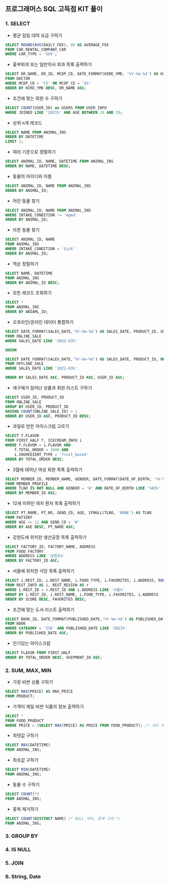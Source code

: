 ## 프로그래머스 SQL 고득점 KIT 풀이

### 1. SELECT

- 평균 일일 대여 요금 구하기
```sql
SELECT ROUND(AVG(DAILY_FEE), 0) AS AVERAGE_FEE
FROM CAR_RENTAL_COMPANY_CAR
WHERE CAR_TYPE = 'SUV';
```

- 흉부외과 또는 일반의사 외과 목록 출력하기
```sql
SELECT DR_NAME, DR_ID, MCDP_CD, DATE_FORMAT(HIRE_YMD, '%Y-%m-%d') AS HIRE_YMD
FROM DOCTOR
WHERE MCDP_CD = 'CS' OR MCDP_CD = 'GS'
ORDER BY HIRE_YMD DESC, DR_NAME ASC;
```

- 조건에 맞는 회원 수 구하기
```sql
SELECT COUNT(USER_ID) as USERS FROM USER_INFO
WHERE JOINED LIKE '2021%' AND AGE BETWEEN 20 AND 29;
```

- 상위 n개 레코드
```sql
SELECT NAME FROM ANIMAL_INS
ORDER BY DATETIME
LIMIT 1;
```

- 여러 기준으로 정렬하기
```sql
SELECT ANIMAL_ID, NAME, DATETIME FROM ANIMAL_INS
ORDER BY NAME, DATETIME DESC;
```

- 동물의 아이디와 이름
```sql
SELECT ANIMAL_ID, NAME FROM ANIMAL_INS
ORDER BY ANIMAL_ID;
```

- 어린 동물 찾기
```sql
SELECT ANIMAL_ID, NAME FROM ANIMAL_INS
WHERE INTAKE_CONDITION != 'Aged'
ORDER BY ANIMAL_ID;
```

- 아픈 동물 찾기
```sql
SELECT ANIMAL_ID, NAME
FROM ANIMAL_INS
WHERE INTAKE_CONDITION = 'Sick'
ORDER BY ANIMAL_ID;
```

- 역순 정렬하기
```sql
SELECT NAME, DATETIME
FROM ANIMAL_INS
ORDER BY ANIMAL_ID DESC;
```

- 모든 레코드 조회하기
```sql
SELECT *
FROM ANIMAL_INS
ORDER BY ANIAML_ID;
```

- 오프라인/온라인 데이터 통합하기
```sql
SELECT DATE_FORMAT(SALES_DATE,'%Y-%m-%d') AS SALES_DATE, PRODUCT_ID, USER_ID, SALES_AMOUNT
FROM ONLINE_SALE
WHERE SALES_DATE LIKE '2022-03%'

UNION

SELECT DATE_FORMAT(SALES_DATE,'%Y-%m-%d') AS SALES_DATE, PRODUCT_ID, NULL AS USER_ID, SALES_AMOUNT
FROM OFFLINE_SALE
WHERE SALES_DATE LIKE '2022-03%'

ORDER BY SALES_DATE ASC, PRODUCT_ID ASC, USER_ID ASC;
```

- 재구매가 일어난 상품과 회원 리스트 구하기
```sql
SELECT USER_ID, PRODUCT_ID
FROM ONLINE_SALE
GROUP BY USER_ID, PRODUCT_ID
HAVING COUNT(ONLINE_SALE_ID) > 1
ORDER BY USER_ID ASC, PRODUCT_ID DESC;
```

- 과일로 만든 아이스크림 고르기
```sql
SELECT f.FLAVOR
FROM FIRST_HALF f, ICECREAM_INFO i
WHERE f.FLAVOR = i.FLAVOR AND 
    f.TOTAL_ORDER > 3000 AND
    i.INGREDIENT_TYPE = 'fruit_based'
ORDER BY TOTAL_ORDER DESC;
```

- 3월에 태어난 여성 회원 목록 출력하기
```sql
SELECT MEMBER_ID, MEMBER_NAME, GENDER, DATE_FORMAT(DATE_OF_BIRTH, '%Y-%m-%d') AS DATE_FORMAT
FROM MEMBER_PROFILE
WHERE TLNO IS NOT NULL AND GENDER = 'W' AND DATE_OF_BIRTH LIKE '%03%'
ORDER BY MEMBER_ID ASC;
```

- 12세 이하인 여자 환자 목록 출력하기
```sql
SELECT PT_NAME, PT_NO, GEND_CD, AGE, IFNULL(TLNO, 'NONE') AS TLNO
FROM PATIENT
WHERE AGE <= 12 AND GEND_CD = 'W'
ORDER BY AGE DESC, PT_NAME ASC;
```

- 강원도에 위치한 생산공장 목록 출력하기
```sql
SELECT FACTORY_ID, FACTORY_NAME, ADDRESS
FROM FOOD_FACTORY
WHERE ADDRESS LIKE '강원도%'
ORDER BY FACTORY_ID ASC;
```

- 서울에 위치한 식당 목록 출력하기
```sql
SELECT i.REST_ID, i.REST_NAME, i.FOOD_TYPE, i.FAVORITES, i.ADDRESS, ROUND(AVG(r.REVIEW_SCORE), 2) AS SCORE
FROM REST_INFO AS i, REST_REVIEW AS r
WHERE i.REST_ID = r.REST_ID AND i.ADDRESS LIKE '서울%'
GROUP BY i.REST_ID, i.REST_NAME, i.FOOD_TYPE, i.FAVORITES, i.ADDRESS
ORDER BY SCORE DESC, FAVORITES DESC;
```

- 조건에 맞는 도서 리스트 출력하기
```sql
SELECT BOOK_ID, DATE_FORMAT(PUBLISHED_DATE,'%Y-%m-%d') AS PUBLISHED_DATE
FROM BOOK
WHERE CATEGORY = '인문' AND PUBLISHED_DATE LIKE '2021%'
ORDER BY PUBLISHED_DATE ASC;
```

- 인기있는 아이스크림
```sql
SELECT FLAVOR FROM FIRST_HALF
ORDER BY TOTAL_ORDER DESC, SHIPMENT_ID ASC;
```

### 2. SUM, MAX, MIN

- 가장 비싼 상품 구하기
```sql
SELECT MAX(PRICE) AS MAX_PRICE
FROM PRODUCT;
```

- 가격이 제일 비싼 식품의 정보 출력하기
```sql
SELECT *
FROM FOOD_PRODUCT
WHERE PRICE = (SELECT MAX(PRICE) AS PRICE FROM FOOD_PRODUCT); /* 서브 쿼리 */
```

- 최댓값 구하기
```sql
SELECT MAX(DATETIME)
FROM ANIMAL_INS;
```

- 최솟값 구하기
```sql
SELECT MIN(DATETIME)
FROM ANIMAL_INS;
```

- 동물 수 구하기
```sql
SELECT COUNT(*)
FROM ANIMAL_INS;
```

- 중복 제거하기
```sql
SELECT COUNT(DISTINCT NAME) /* NULL 제외, 중복 고려 */
FROM ANIMAL_INS;
```

### 3. GROUP BY

### 4. IS NULL

### 5. JOIN

### 6. String, Date
